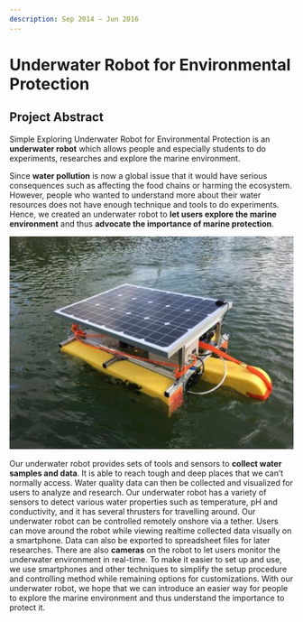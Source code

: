 ```yaml
---
description: Sep 2014 – Jun 2016
---
```


# Underwater Robot for Environmental Protection

## Project Abstract

Simple Exploring Underwater Robot for Environmental Protection is an **underwater robot** which allows people and especially students to do experiments, researches and explore the marine environment.

Since **water pollution** is now a global issue that it would have serious consequences such as affecting the food chains or harming the ecosystem. However, people who wanted to understand more about their water resources does not have enough technique and tools to do experiments. Hence, we created an underwater robot to **let users explore the marine environment** and thus **advocate the importance of marine protection**.

![Figure 1: Underwater Robot](<../.gitbook/assets/image (2).png>)

Our underwater robot provides sets of tools and sensors to **collect water samples and data**. It is able to reach tough and deep places that we can’t normally access. Water quality data can then be collected and visualized for users to analyze and research. Our underwater robot has a variety of sensors to detect various water properties such as temperature, pH and conductivity, and it has several thrusters for travelling around. Our underwater robot can be controlled remotely onshore via a tether. Users can move around the robot while viewing realtime collected data visually on a smartphone. Data can also be exported to spreadsheet files for later researches. There are also **cameras** on the robot to let users monitor the underwater environment in real-time. To make it easier to set up and use, we use smartphones and other techniques to simplify the setup procedure and controlling method while remaining options for customizations. With our underwater robot, we hope that we can introduce an easier way for people to explore the marine environment and thus understand the importance to protect it.
